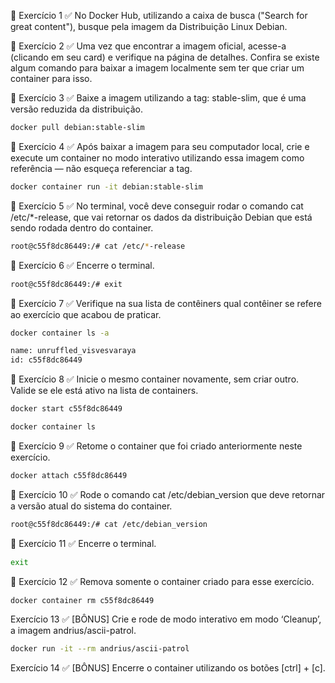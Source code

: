 🚀 Exercício 1 ✅
No Docker Hub, utilizando a caixa de busca ("Search for great content"), busque pela imagem da Distribuição Linux Debian.

🚀 Exercício 2 ✅
Uma vez que encontrar a imagem oficial, acesse-a (clicando em seu card) e verifique na página de detalhes. Confira se existe algum comando para baixar a imagem localmente sem ter que criar um container para isso. 


🚀 Exercício 3 ✅
Baixe a imagem utilizando a tag: stable-slim, que é uma versão reduzida da distribuição.
```bash
docker pull debian:stable-slim
```

🚀 Exercício 4 ✅
Após baixar a imagem para seu computador local, crie e execute um container no modo interativo utilizando essa imagem como referência — não esqueça referenciar a tag.
```bash
docker container run -it debian:stable-slim
```

🚀 Exercício 5 ✅
No terminal, você deve conseguir rodar o comando cat /etc/*-release, que vai retornar os dados da distribuição Debian que está sendo rodada dentro do container.
```bash
root@c55f8dc86449:/# cat /etc/*-release 
```

🚀 Exercício 6 ✅
Encerre o terminal.
```bash
root@c55f8dc86449:/# exit
```

🚀 Exercício 7 ✅
Verifique na sua lista de contêiners qual contêiner se refere ao exercício que acabou de praticar.
```bash
docker container ls -a

name: unruffled_visvesvaraya
id: c55f8dc86449
```

🚀 Exercício 8 ✅
Inicie o mesmo container novamente, sem criar outro. Valide se ele está ativo na lista de containers.
```bash
docker start c55f8dc86449

docker container ls
```

🚀 Exercício 9 ✅
Retome o container que foi criado anteriormente neste exercício.
```bash
docker attach c55f8dc86449
```

🚀 Exercício 10 ✅
Rode o comando cat /etc/debian_version que deve retornar a versão atual do sistema do container.
```bash
root@c55f8dc86449:/# cat /etc/debian_version 
```

🚀 Exercício 11 ✅
Encerre o terminal.
```bash
exit
```

🚀 Exercício 12 ✅
Remova somente o container criado para esse exercício.
```bash
docker container rm c55f8dc86449
```

Exercício 13 ✅
[BÔNUS] Crie e rode de modo interativo em modo ‘Cleanup’, a imagem andrius/ascii-patrol.
```bash
docker run -it --rm andrius/ascii-patrol
```

Exercício 14 ✅
[BÔNUS] Encerre o container utilizando os botões [ctrl] + [c].
